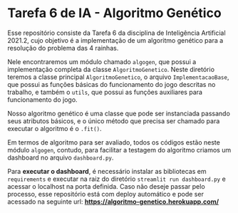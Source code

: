 # Tarefa 6 de IA - Algoritmo Genético

Esse repositório consiste da Tarefa 6 da disciplina de Inteligência Artificial 2021.2, cujo objetivo é a implementação de um algoritmo genético para a resolução do problema das 4 rainhas.

Nele encontraremos um módulo chamado ```algogen```, que possui a implementação completa da classe ```AlgoritmoGenetico```. Neste diretório teremos a classe principal ```AlgoritmoGenetico```, o arquivo ```ImplementacaoBase```, que possui as funções básicas do funcionamento do jogo descritas no trabalho, e também o ```utils```, que possui as funções auxiliares para funcionamento do jogo.

Nosso algoritmo genético é uma classe que pode ser instanciada passando seus atributos básicos, e o único método que precisa ser chamado para executar o algoritmo é o ```.fit()```.

Em termos de algoritmo para ser avaliado, todos os códigos estão neste módulo ```algogen```, contudo, para facilitar a testagem do algoritmo criamos um dashboard no arquivo ```dashboard.py```.

Para **executar o dashboard**, é necessário instalar as bibliotecas em ```requirements``` e executar na raiz do diretório ```streamlit run dashboard.py``` e acessar o localhost na porta definida. Caso não deseje passar pelo processo, esse repositório está com deploy automático e pode ser acessado na seguinte url: **https://algoritmo-genetico.herokuapp.com/**
